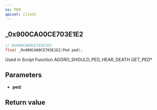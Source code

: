 ```yaml
---
ns: PED
apiset: client
---
```

## _0x900CA00CE703E1E2

```c
// 0x900CA00CE703E1E2
float _0x900CA00CE703E1E2(Ped ped);
```

Used in Script Function AGGRO_SHOULD_PED_HEAR_DEATH
_GET_PED_*

## Parameters
* **ped**:

## Return value

